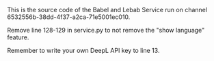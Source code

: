 This is the source code of the Babel and Lebab Service run on channel 6532556b-38dd-4f37-a2ca-71e5001ec010.

Remove line 128-129 in service.py to not remove the "show language" feature.

Remember to write your own DeepL API key to line 13.